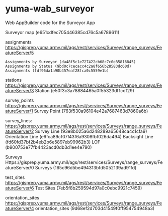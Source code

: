 # yuma-wab_surveyor
Web AppBuilder code for the Surveyor App

Surveyor map (e651cdfec705446385cd76c5a6789611)


assignments
    https://gisprep.yuma.army.mil/ags/rest/services/Surveys/range_surveys/FeatureServer/5

    Assignments by Surveyor (da48f5c1e727422cb68c7c0e85816845)
    Assignments by Status (9bd0c7cecacc4c2a8f656b28583dc60d)
    Assignments (fdf96da1a90b457eaf28fca0c5559e1b)

stations
    https://gisprep.yuma.army.mil/ags/rest/services/Surveys/range_surveys/FeatureServer/3
    Station (e50f3c3a78884465a0f55323df1cdf29)

survey_points
    https://gisprep.yuma.army.mil/ags/rest/services/Surveys/range_surveys/FeatureServer/1
    Survey Point (763f530a96104e42a7687463d7860a6b)

survey_lines:
    https://gisprep.yuma.army.mil/ags/rest/services/Surveys/range_surveys/FeatureServer/2
    Survey Line (93e8b025a6d248289a65648ca4c1cfa9)
    Orientation Line (e6fca89cf07f43f6a9308fbf026da494)
    Backsight Line (fd60fd37bf2b4eb2b6e5897eb99962b3)
    LOF (b900753e77fb4423acd0db3d1ee4e790)

Surveys
    Https://gisprep.yuma.army.mil/ags/rest/services/Surveys/range_surveys/FeatureServer/0
    Surveys (165c96d5be494313bfd5052139ad91fd)

test_sites
    https://gisprep.yuma.army.mil/ags/rest/services/Surveys/range_surveys/FeatureServer/6
    Test Sites (7eb5f8b259594d97a0c0ebc9921c7459)

orientation_sites
    https://gisprep.yuma.army.mil/ags/rest/services/Surveys/range_surveys/FeatureServer/4
    orientation_sites (9d68ef2d703d41549f0ff954754948a3)
	
